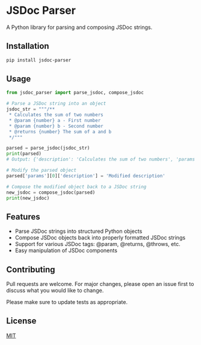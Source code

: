 # JSDoc Parser

A Python library for parsing and composing JSDoc strings.

## Installation

```bash
pip install jsdoc-parser
```

## Usage

```python
from jsdoc_parser import parse_jsdoc, compose_jsdoc

# Parse a JSDoc string into an object
jsdoc_str = """/**
 * Calculates the sum of two numbers
 * @param {number} a - First number
 * @param {number} b - Second number
 * @returns {number} The sum of a and b
 */"""

parsed = parse_jsdoc(jsdoc_str)
print(parsed)
# Output: {'description': 'Calculates the sum of two numbers', 'params': [{'name': 'a', 'type': 'number', 'description': 'First number'}, {'name': 'b', 'type': 'number', 'description': 'Second number'}], 'returns': {'type': 'number', 'description': 'The sum of a and b'}}

# Modify the parsed object
parsed['params'][0]['description'] = 'Modified description'

# Compose the modified object back to a JSDoc string
new_jsdoc = compose_jsdoc(parsed)
print(new_jsdoc)
```

## Features

- Parse JSDoc strings into structured Python objects
- Compose JSDoc objects back into properly formatted JSDoc strings
- Support for various JSDoc tags: @param, @returns, @throws, etc.
- Easy manipulation of JSDoc components

## Contributing

Pull requests are welcome. For major changes, please open an issue first to discuss what you would like to change.

Please make sure to update tests as appropriate.

## License

[MIT](https://choosealicense.com/licenses/mit/)

